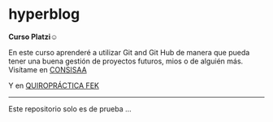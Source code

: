 # hyperblog
**Curso Platzi**:relaxed:

En este curso aprenderé a utilizar Git and Git Hub de manera que pueda tener una buena gestión de proyectos futuros, mios o de alguién más.  
Visítame en  [CONSISAA](https://consisaa.com/#welcome "CONSISAA")

Y en [QUIROPRÁCTICA FEK ](https://quiropracticofek.net/ "QUIROPRÁCTICA FEK ")

------------
Este repositorio solo es de prueba ...

